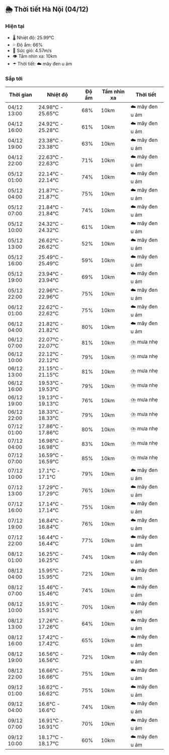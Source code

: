 ## 🌦️ Thời tiết Hà Nội (04/12)

### Hiện tại

- 🌡️ Nhiệt độ: 25.99℃
- 💦 Độ ẩm: 66%
- 💨 Sức gió: 4.57m/s
- 👁️ Tầm nhìn xa: 10km
- ☂️ Thời tiết: ☁️ mây đen u ám

### Sắp tới

| Thời gian | Nhiệt độ | Độ ẩm | Tầm nhìn xa | Thời tiết |
| --- | --- | --- | --- | --- |
| 04/12 13:00 | 24.98℃ - 25.65℃ | 68% | 10km | ☁️ mây đen u ám |
| 04/12 16:00 | 24.92℃ - 25.28℃ | 61% | 10km | ☁️ mây đen u ám |
| 04/12 19:00 | 23.38℃ - 23.38℃ | 63% | 10km | ☁️ mây đen u ám |
| 04/12 22:00 | 22.63℃ - 22.63℃ | 71% | 10km | ☁️ mây đen u ám |
| 05/12 01:00 | 22.14℃ - 22.14℃ | 74% | 10km | ☁️ mây đen u ám |
| 05/12 04:00 | 21.87℃ - 21.87℃ | 75% | 10km | ☁️ mây đen u ám |
| 05/12 07:00 | 21.84℃ - 21.84℃ | 74% | 10km | ☁️ mây đen u ám |
| 05/12 10:00 | 24.32℃ - 24.32℃ | 61% | 10km | ☁️ mây đen u ám |
| 05/12 13:00 | 26.62℃ - 26.62℃ | 52% | 10km | ☁️ mây đen u ám |
| 05/12 16:00 | 25.49℃ - 25.49℃ | 59% | 10km | ☁️ mây đen u ám |
| 05/12 19:00 | 23.94℃ - 23.94℃ | 69% | 10km | ☁️ mây đen u ám |
| 05/12 22:00 | 22.96℃ - 22.96℃ | 75% | 10km | ☁️ mây đen u ám |
| 06/12 01:00 | 22.62℃ - 22.62℃ | 75% | 10km | ☁️ mây đen u ám |
| 06/12 04:00 | 21.82℃ - 21.82℃ | 80% | 10km | ☁️ mây đen u ám |
| 06/12 07:00 | 22.07℃ - 22.07℃ | 81% | 10km | ⛈️ mưa nhẹ |
| 06/12 10:00 | 22.12℃ - 22.12℃ | 79% | 10km | ⛈️ mưa nhẹ |
| 06/12 13:00 | 21.15℃ - 21.15℃ | 81% | 10km | ⛈️ mưa nhẹ |
| 06/12 16:00 | 19.53℃ - 19.53℃ | 79% | 10km | ⛈️ mưa nhẹ |
| 06/12 19:00 | 19.13℃ - 19.13℃ | 76% | 10km | ⛈️ mưa nhẹ |
| 06/12 22:00 | 18.33℃ - 18.33℃ | 79% | 10km | ⛈️ mưa nhẹ |
| 07/12 01:00 | 17.86℃ - 17.86℃ | 80% | 10km | ⛈️ mưa nhẹ |
| 07/12 04:00 | 16.98℃ - 16.98℃ | 83% | 10km | ⛈️ mưa nhẹ |
| 07/12 07:00 | 16.59℃ - 16.59℃ | 85% | 10km | ⛈️ mưa nhẹ |
| 07/12 10:00 | 17.1℃ - 17.1℃ | 79% | 10km | ☁️ mây đen u ám |
| 07/12 13:00 | 17.29℃ - 17.29℃ | 76% | 10km | ☁️ mây đen u ám |
| 07/12 16:00 | 17.14℃ - 17.14℃ | 75% | 10km | ☁️ mây đen u ám |
| 07/12 19:00 | 16.84℃ - 16.84℃ | 76% | 10km | ☁️ mây đen u ám |
| 07/12 22:00 | 16.44℃ - 16.44℃ | 77% | 10km | ☁️ mây đen u ám |
| 08/12 01:00 | 16.25℃ - 16.25℃ | 74% | 10km | ☁️ mây đen u ám |
| 08/12 04:00 | 15.95℃ - 15.95℃ | 72% | 10km | ☁️ mây đen u ám |
| 08/12 07:00 | 15.46℃ - 15.46℃ | 74% | 10km | ☁️ mây đen u ám |
| 08/12 10:00 | 15.91℃ - 15.91℃ | 70% | 10km | ☁️ mây đen u ám |
| 08/12 13:00 | 17.26℃ - 17.26℃ | 64% | 10km | ☁️ mây đen u ám |
| 08/12 16:00 | 17.42℃ - 17.42℃ | 65% | 10km | ☁️ mây đen u ám |
| 08/12 19:00 | 16.56℃ - 16.56℃ | 72% | 10km | ☁️ mây đen u ám |
| 08/12 22:00 | 16.66℃ - 16.66℃ | 75% | 10km | ☁️ mây đen u ám |
| 09/12 01:00 | 16.62℃ - 16.62℃ | 75% | 10km | ☁️ mây đen u ám |
| 09/12 04:00 | 16.6℃ - 16.6℃ | 74% | 10km | ☁️ mây đen u ám |
| 09/12 07:00 | 16.91℃ - 16.91℃ | 70% | 10km | ☁️ mây đen u ám |
| 09/12 10:00 | 18.17℃ - 18.17℃ | 60% | 10km | ☁️ mây đen u ám |
